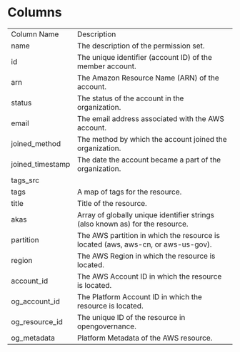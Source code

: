 # Columns  

<table>
	<tr><td>Column Name</td><td>Description</td></tr>
	<tr><td>name</td><td>The description of the permission set.</td></tr>
	<tr><td>id</td><td>The unique identifier (account ID) of the member account.</td></tr>
	<tr><td>arn</td><td>The Amazon Resource Name (ARN) of the account.</td></tr>
	<tr><td>status</td><td>The status of the account in the organization.</td></tr>
	<tr><td>email</td><td>The email address associated with the AWS account.</td></tr>
	<tr><td>joined_method</td><td>The method by which the account joined the organization.</td></tr>
	<tr><td>joined_timestamp</td><td>The date the account became a part of the organization.</td></tr>
	<tr><td>tags_src</td><td></td></tr>
	<tr><td>tags</td><td>A map of tags for the resource.</td></tr>
	<tr><td>title</td><td>Title of the resource.</td></tr>
	<tr><td>akas</td><td>Array of globally unique identifier strings (also known as) for the resource.</td></tr>
	<tr><td>partition</td><td>The AWS partition in which the resource is located (aws, aws-cn, or aws-us-gov).</td></tr>
	<tr><td>region</td><td>The AWS Region in which the resource is located.</td></tr>
	<tr><td>account_id</td><td>The AWS Account ID in which the resource is located.</td></tr>
	<tr><td>og_account_id</td><td>The Platform Account ID in which the resource is located.</td></tr>
	<tr><td>og_resource_id</td><td>The unique ID of the resource in opengovernance.</td></tr>
	<tr><td>og_metadata</td><td>Platform Metadata of the AWS resource.</td></tr>
</table>